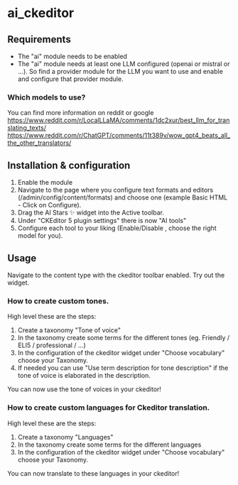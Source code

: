 # ai_ckeditor

## Requirements

- The "ai" module needs to be enabled
- The "ai" module needs at least one LLM configured (openai or mistral or ...). So find a provider module for the LLM you want to use and enable and configure that provider module.

### Which models to use?
You can find more information on reddit or google
https://www.reddit.com/r/LocalLLaMA/comments/1dc2xur/best_llm_for_translating_texts/
https://www.reddit.com/r/ChatGPT/comments/11t389v/wow_gpt4_beats_all_the_other_translators/

## Installation & configuration

1. Enable the module
2. Navigate to the page where you configure text formats and editors (/admin/config/content/formats) and choose one (example Basic HTML - Click on Configure).
3. Drag the AI Stars ✨ widget into the Active toolbar.
4. Under "CKEditor 5 plugin settings" there is now "AI tools"
5. Configure each tool to your liking (Enable/Disable , choose the right model for you).

## Usage
Navigate to the content type with the ckeditor toolbar enabled.
Try out the widget.

### How to create custom tones.

High level these are the steps:
1. Create a taxonomy "Tone of voice"
2. In the taxonomy create some terms for the different tones (eg. Friendly / ELI5 / professional / ...)
3. In the configuration of the ckeditor widget under "Choose vocabulary" choose your Taxonomy.
4. If needed you can use "Use term description for tone description" if the tone of voice is elaborated in the description.

You can now use the tone of voices in your ckeditor!

### How to create custom languages for Ckeditor translation.

High level these are the steps:
1. Create a taxonomy "Languages"
2. In the taxonomy create some terms for the different languages
3. In the configuration of the ckeditor widget under "Choose vocabulary" choose your Taxonomy.

You can now translate to these languages in your ckeditor!
